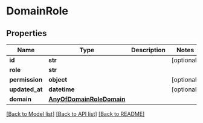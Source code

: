 # DomainRole

## Properties
Name | Type | Description | Notes
------------ | ------------- | ------------- | -------------
**id** | **str** |  | [optional] 
**role** | **str** |  | 
**permission** | **object** |  | [optional] 
**updated_at** | **datetime** |  | [optional] 
**domain** | [**AnyOfDomainRoleDomain**](AnyOfDomainRoleDomain.md) |  | 

[[Back to Model list]](../README.md#documentation-for-models) [[Back to API list]](../README.md#documentation-for-api-endpoints) [[Back to README]](../README.md)

